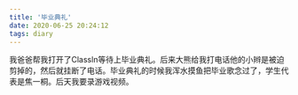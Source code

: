 ```yaml
---
title: '毕业典礼'
date: 2020-06-25 20:24:12
tags: diary
---
```

我爸爸帮我打开了Classln等待上毕业典礼。后来大熊给我打电话他的小辫是被迫剪掉的，然后就挂断了电话。毕业典礼的时候我浑水摸鱼把毕业歌念过了，学生代表是焦一桐。后天我要录游戏视频。
